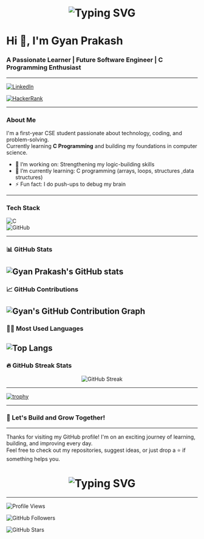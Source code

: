 <h1 align="center">
  <img src="https://readme-typing-svg.herokuapp.com?font=Fira+Code&size=30&duration=3000&pause=1000&color=007BFF&center=true&vCenter=true&width=800&lines=👋+Hello+World!+My+name+is+Gyan+Prakash.;Welcome+to+my+GitHub+profile." alt="Typing SVG" />
</h1>



# Hi 👋, I'm Gyan Prakash  
### A Passionate Learner | Future Software Engineer | C Programming Enthusiast
---
[![LinkedIn](https://img.shields.io/badge/LinkedIn-Connect-blue?style=flat-square&logo=linkedin)](https://www.linkedin.com/in/gyan-prakash-?utm_source=share&utm_campaign=share_via&utm_content=profile&utm_medium=android_app)

[![HackerRank](https://img.shields.io/badge/HackerRank-Profile-2EC866?style=flat-square&logo=HackerRank&logoColor=white)](https://www.hackerrank.com/profile/gyansir22)

---

### About Me  
I'm a first-year CSE student passionate about technology, coding, and problem-solving.  
Currently learning **C Programming** and building my foundations in computer science.

- 🔭 I’m working on: Strengthening my logic-building skills  
- 🌱 I’m currently learning: C programming (arrays, loops, structures ,data structures)  
- ⚡ Fun fact: I do push-ups to debug my brain  

---

### Tech Stack  
![C](https://img.shields.io/badge/C-A8B9CC?style=flat&logo=c&logoColor=white)  
![GitHub](https://img.shields.io/badge/GitHub-100000?style=flat&logo=github&logoColor=white)

---

### 📊 GitHub Stats  
![Gyan Prakash's GitHub stats](https://github-readme-stats.vercel.app/api?username=gyan-prakash-007&show_icons=true&theme=tokyonight)
---
### 📈 GitHub Contributions

![Gyan's GitHub Contribution Graph](https://github-readme-activity-graph.vercel.app/graph?username=gyan-prakash-007&theme=react-dark&hide_border=true)
---
### 👨‍💻 Most Used Languages  
![Top Langs](https://github-readme-stats.vercel.app/api/top-langs/?username=gyan-prakash-007&layout=compact&theme=tokyonight)
---
### 🔥 GitHub Streak Stats
<p align="center">
  <img src="https://streak-stats.demolab.com?user=gyan-prakash-007&theme=react&hide_border=true&date_format=j%20M%5B%20Y%5D" alt="GitHub Streak" />
</p>

---


[![trophy](https://github-profile-trophy.vercel.app/?username=gyan-prakash-007&theme=gruvbox)](https://github.com/ryo-ma/github-profile-trophy)


---

### 🚀 Let's Build and Grow Together!

---

Thanks for visiting my GitHub profile! I'm on an exciting journey of learning, building, and improving every day.  
Feel free to check out my repositories, suggest ideas, or just drop a ⭐️ if something helps you.

<h1 align="center">
  <img src="https://readme-typing-svg.herokuapp.com?font=Fira+Code&size=25&duration=3000&pause=1000&color=00C853&center=true&vCenter=true&width=500&lines=Happy+Coding!+%F0%9F%99%8C;—+Gyan+Prakash" alt="Typing SVG" />
</h1>

---

![Profile Views](https://komarev.com/ghpvc/?username=gyan-prakash-007&label=Profile+Views&color=0e75b6&style=flat)

![GitHub Followers](https://img.shields.io/github/followers/gyan-prakash-007?label=Followers&style=flat&color=0e75b6)



![GitHub Stars](https://img.shields.io/github/stars/gyan-prakash-007?affiliations=OWNER&label=Stars&style=flat&color=0e75b6)



